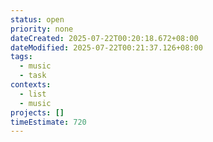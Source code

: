 ```yaml
---
status: open
priority: none
dateCreated: 2025-07-22T00:20:18.672+08:00
dateModified: 2025-07-22T00:21:37.126+08:00
tags:
  - music
  - task
contexts:
  - list
  - music
projects: []
timeEstimate: 720
---
```


